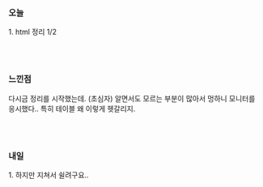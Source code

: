 <h3>오늘</h3>
1. html 정리 1/2

<br/><br/>

<h3>느낀점</h3>
다시금 정리를 시작했는데. (초심자) 알면서도 모르는 부분이 많아서 멍하니 모니터를 응시했다.. 특히 테이블 왜 이렇게 헷갈리지.

<br/><br/>

<h3>내일</h3>
1. 하지만 지쳐서 쉴려구요..
